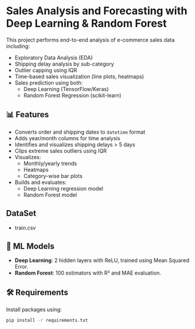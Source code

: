 # Sales Analysis and Forecasting with Deep Learning & Random Forest

This project performs end-to-end analysis of e-commerce sales data including:
- Exploratory Data Analysis (EDA)
- Shipping delay analysis by sub-category
- Outlier capping using IQR
- Time-based sales visualization (line plots, heatmaps)
- Sales prediction using both:
  - Deep Learning (TensorFlow/Keras)
  - Random Forest Regression (scikit-learn)

## 📊 Features
- Converts order and shipping dates to `datetime` format
- Adds year/month columns for time analysis
- Identifies and visualizes shipping delays > 5 days
- Clips extreme sales outliers using IQR
- Visualizes:
  - Monthly/yearly trends
  - Heatmaps
  - Category-wise bar plots
- Builds and evaluates:
  - Deep Learning regression model
  - Random Forest model

## DataSet
- train.csv


## 🧠 ML Models
- **Deep Learning**: 2 hidden layers with ReLU, trained using Mean Squared Error.
- **Random Forest**: 100 estimators with R² and MAE evaluation.

## 🛠 Requirements

Install packages using:
```bash
pip install -r requirements.txt
